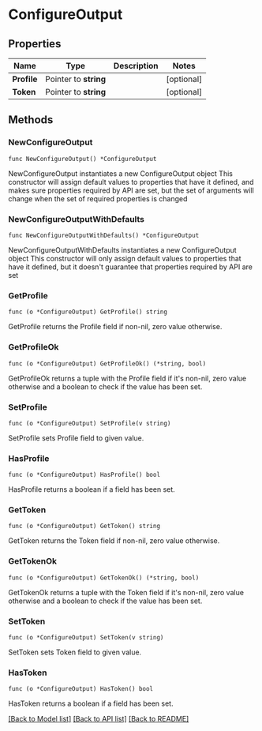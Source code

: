# ConfigureOutput

## Properties

Name | Type | Description | Notes
------------ | ------------- | ------------- | -------------
**Profile** | Pointer to **string** |  | [optional] 
**Token** | Pointer to **string** |  | [optional] 

## Methods

### NewConfigureOutput

`func NewConfigureOutput() *ConfigureOutput`

NewConfigureOutput instantiates a new ConfigureOutput object
This constructor will assign default values to properties that have it defined,
and makes sure properties required by API are set, but the set of arguments
will change when the set of required properties is changed

### NewConfigureOutputWithDefaults

`func NewConfigureOutputWithDefaults() *ConfigureOutput`

NewConfigureOutputWithDefaults instantiates a new ConfigureOutput object
This constructor will only assign default values to properties that have it defined,
but it doesn't guarantee that properties required by API are set

### GetProfile

`func (o *ConfigureOutput) GetProfile() string`

GetProfile returns the Profile field if non-nil, zero value otherwise.

### GetProfileOk

`func (o *ConfigureOutput) GetProfileOk() (*string, bool)`

GetProfileOk returns a tuple with the Profile field if it's non-nil, zero value otherwise
and a boolean to check if the value has been set.

### SetProfile

`func (o *ConfigureOutput) SetProfile(v string)`

SetProfile sets Profile field to given value.

### HasProfile

`func (o *ConfigureOutput) HasProfile() bool`

HasProfile returns a boolean if a field has been set.

### GetToken

`func (o *ConfigureOutput) GetToken() string`

GetToken returns the Token field if non-nil, zero value otherwise.

### GetTokenOk

`func (o *ConfigureOutput) GetTokenOk() (*string, bool)`

GetTokenOk returns a tuple with the Token field if it's non-nil, zero value otherwise
and a boolean to check if the value has been set.

### SetToken

`func (o *ConfigureOutput) SetToken(v string)`

SetToken sets Token field to given value.

### HasToken

`func (o *ConfigureOutput) HasToken() bool`

HasToken returns a boolean if a field has been set.


[[Back to Model list]](../README.md#documentation-for-models) [[Back to API list]](../README.md#documentation-for-api-endpoints) [[Back to README]](../README.md)


